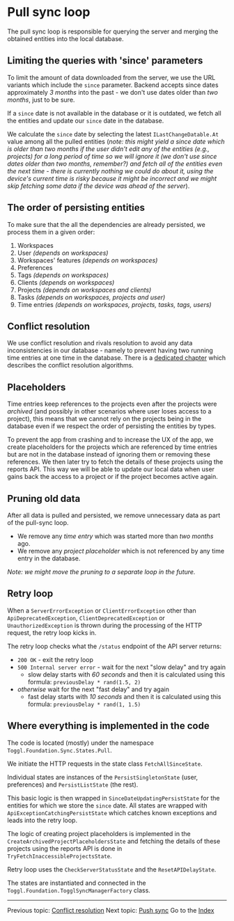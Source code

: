 Pull sync loop
==============

The pull sync loop is responsible for querying the server and merging the obtained entities into the local database.

Limiting the queries with 'since' parameters
--------------------------------------------

To limit the amount of data downloaded from the server, we use the URL variants which include the `since` parameter. Backend accepts since dates approximately _3 months_ into the past - we don't use dates older than _two months_, just to be sure.

If a `since` date is not available in the database or it is outdated, we fetch all the entities and update our `since` date in the database.

We calculate the `since` date by selecting the latest `ILastChangeDatable.At` value among all the pulled entities  (_note: this might yield a since date which is older than two months if the user didn't edit any of the entities (e.g., projects) for a long period of time so we will ignore it (we don't use since dates older than two months, remember?) and fetch all of the entities even the next time - there is currently nothing we could do about it, using the device's current time is risky because it might be incorrect and we might skip fetching some data if the device was ahead of the server_).

The order of persisting entities
--------------------------------

To make sure that the all the dependencies are already persisted, we process them in a given order:

1. Workspaces
2. User _(depends on workspaces)_
3. Workspaces' features _(depends on workspaces)_
4. Preferences
5. Tags  _(depends on workspaces)_
6. Clients  _(depends on workspaces)_
7. Projects _(depends on workspaces and clients)_
8. Tasks _(depends on workspaces, projects and user)_
9. Time entries _(depends on workspaces, projects, tasks, tags, users)_

Conflict resolution
-------------------

We use conflict resolution and rivals resolution to avoid any data inconsistencies in our database - namely to prevent having two running time entries at one time in the database. There is a [dedicated chapter](conflict-resolution.md) which describes the conflict resolution algorithms.

Placeholders
------------

Time entries keep references to the projects even after the projects were _archived_ (and possibly in other scenarios where user loses access to a project), this means that we cannot rely on the projects being in the database even if we respect the order of persisting the entities by types.

To prevent the app from crashing and to increase the UX of the app, we create placeholders for the projects which are referenced by time entries but are not in the database instead of ignoring them or removing these references. We then later try to fetch the details of these projects using the reports API. This way we will be able to update our local data when user gains back the access to a project or if the project becomes active again.

Pruning old data
----------------

After all data is pulled and persisted, we remove unnecessary data as part of the pull-sync loop.

- We remove any _time entry_ which was started more than _two months_ ago.
- We remove any _project placeholder_ which is not referenced by any time entry in the database.

_Note: we might move the pruning to a separate loop in the future._

Retry loop
----------

When a `ServerErrorException` or `ClientErrorException` other than `ApiDeprecatedException`, `ClientDeprecatedException` or `UnauthorizedException` is thrown during the processing of the HTTP request, the retry loop kicks in.

The retry loop checks what the `/status` endpoint of the API server returns:
- `200 OK` - exit the retry loop
- `500 Internal server error` - wait for the next "slow delay" and try again
    - slow delay starts with _60 seconds_ and then it is calculated using this formula: `previousDelay * rand(1.5, 2)`
- _otherwise_ wait for the next "fast delay" and try again
    - fast delay starts with _10 seconds_ and then it is calculated using this formula: `previousDelay * rand(1, 1.5)`


Where everything is implemented in the code
-------------------------------------------

The code is located (mostly) under the namespace `Toggl.Foundation.Sync.States.Pull`.

We initiate the HTTP requests in the state class `FetchAllSinceState`.

Individual states are instances of the `PersistSingletonState` (user, preferences) and `PersistListState` (the rest).

This basic logic is then wrapped in `SinceDateUpdatingPersistState` for the entities for which we store the `since` date. All states are wrapped with `ApiExceptionCatchingPersistState` which catches known exceptions and leads into the retry loop.

The logic of creating project placeholders is implemented in the `CreateArchivedProjectPlaceholdersState` and fetching the details of these projects using the reports API is done in `TryFetchInaccessibleProjectsState`.

Retry loop uses the `CheckServerStatusState` and the `ResetAPIDelayState`.

The states are instantiated and connected in the `Toggl.Foundation.TogglSyncManagerFactory` class.

---

Previous topic: [Conflict resolution](conflict-resolution.md)
Next topic: [Push sync](push-sync.md)
Go to the [Index](index.md)
